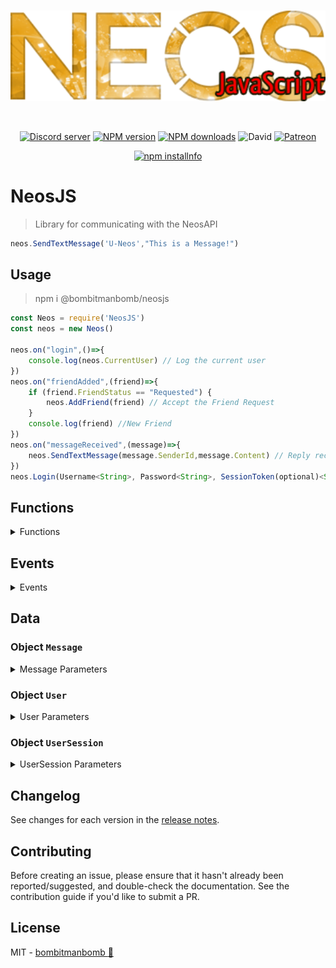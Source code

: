 <div align="center">
  <br />
  <p>
    <a href="https://github.com/PolyLogiX-Studio/Neos.js"><img src="https://github.com/PolyLogiX-Studio/Neos.js/blob/master/.github/Logo.png?raw=true" width="546" alt="Neos.js" /></a>
  </p>
  <br />
  <p>
    <a href="https://discord.gg/bRCvFy9"><img src="https://discordapp.com/api/guilds/571612136036499466/embed.png" alt="Discord server" /></a>
    <a href="https://www.npmjs.com/package/@bombitmanbomb/neosjs"><img src="https://img.shields.io/npm/v/@bombitmanbomb/neosjs.svg?maxAge=3600" alt="NPM version" /></a>
    <a href="https://www.npmjs.com/package/@bombitmanbomb/neosjs"><img src="https://img.shields.io/npm/dt/@bombitmanbomb/neosjs.svg?maxAge=3600" alt="NPM downloads" /></a>
    <img alt="David" src="https://img.shields.io/david/PolyLogiX-Studio/Neos.js">
    <a href="https://www.patreon.com/PolyLogiX_VR"><img src="https://img.shields.io/badge/donate-patreon-F96854.svg" alt="Patreon" /></a>
  </p>
  <p>
    <a href="https://nodei.co/npm/@bombitmanbomb/neosjs"><img src="https://nodei.co/npm/@bombitmanbomb/neosjs.png?downloads=true&stars=true" alt="npm installnfo" /></a>
  </p>
</div>


# NeosJS

> Library for communicating with the NeosAPI

```js
neos.SendTextMessage('U-Neos',"This is a Message!")
```

## Usage

>npm i @bombitmanbomb/neosjs

```js
const Neos = require('NeosJS')
const neos = new Neos()

neos.on("login",()=>{
    console.log(neos.CurrentUser) // Log the current user
})
neos.on("friendAdded",(friend)=>{
    if (friend.FriendStatus == "Requested") {
        neos.AddFriend(friend) // Accept the Friend Request
    }
    console.log(friend) //New Friend
})
neos.on("messageReceived",(message)=>{
    neos.SendTextMessage(message.SenderId,message.Content) // Reply recieved message back
})
neos.Login(Username<String>, Password<String>, SessionToken(optional)<String>, MachineID<String>, RememberMe<Boolean>)

```

## Functions

<details>

<summary>Functions</summary>

### `Neos.Login`

<!-- YAML
added: v1.1.1
-->

Credential must be a <Username, Email, User-Id>

If there is a session token you must set password to `undefined`

SecretMachineId must be Unique to your system, If there is a session logged in with the same machineId, the older one will be logged out. If this is left `undefined` it will log out All other sessions.

if Recovery Token is NOT `undefined`, and Matched the token on the server, the value set to `password` will become the new account password.

```js
neos.Login("Credential","Password","[SessionToken]","SecretMachineId",[RememberMe]<Boolean>,"[RecoveryToken]").then((session)=>{
    //UserSession
})
```

### `Neos.Logout`

<!-- YAML
added: v1.1.1
-->
Log out the local user. This will Invalidate the `SessionToken`

```js
neos.Logout(true)
```

### `Neos.SendTextMessage`

<!-- YAML
added: v1.1.1
-->
Send a `Message`, As of 1.1.2 a UserId must be supplied

```js
neos.SendTextMessage("U-UserId","Hey this is a message")
```

### `Neos.GetStatus`

<!-- YAML
added: v1.1.1
-->
Get a `UserStatus`

```js
neos.GetStatus("U-Neos").then((status)=>{
    //User Status
})
```

### `Neos.GetMessageHistory`

<!-- YAML
added: v1.1.1
-->
Send a `Message`, As of 1.1.2 a UserId must be supplied

```js
neos.SendTextMessage("U-UserId","Hey this is a message")
```

</details>

## Events

<details>

<summary>Events</summary>

### Event: `'login'`

<!-- YAML
added: v0.0.1
-->
<details>

<summary>login</summary>

The `neos` instance will emit a `'login'` event when a new user is assigned via `neos.Login()

```js
neos.on("login",()=>{
    console.log(neos.CurrentUser) // Log the current user
})
```

</details>

### Event: `'logout'`

<!-- YAML
added: v0.0.1
-->

<details>

<summary>logout</summary>

The `neos` instance will emit a `'logout'` event **Before** a new user is assigned via `neos.Login()` and on `neos.Logout()`

```js
neos.on("logout",()=>{
    console.log("User Logged Out")
})
```

</details>

### Event: `'sessionUpdated'`

<!-- YAML
added: v0.0.1
-->

<details>

<summary>sessionUpdated</summary>

The `neos` instance will emit a `'sessionUpdated'` event when the user session updates, This includes the Session Token to log in 
up to 7 days without the password

```js
neos.on("sessionUpdated",(session)=>{
    console.log(session.SessionToken) // Log the current user Token
})
```

</details>

### Event: `'sessionChanged'`

<!-- YAML
added: v0.0.1
-->

<details>

<summary>sessionChanged</summary>

The `neos` instance will emit a `'sessionChanged'` event when the user session changes

```js
neos.on("sessionChanged",(session)=>{
    console.log(session.SessionToken) // Log the current user token
})
```


</details>

### Event: `'membershipsUpdated'`

<!-- YAML
added: v0.0.1
-->

<details>

<summary>groupUpdated</summary>

The `neos` instance will emit a `'groupUpdated'` event when a group state updates

```js
neos.on("membershipsUpdated",(membership)=>{
    
})
```


</details>

### Event: `'groupUpdated'`

<!-- YAML
added: v0.0.1
-->

<details>

<summary>groupUpdated</summary>

The `neos` instance will emit a `'groupUpdated'` event
```js
neos.on("groupUpdated",(group)=>{
    
})
```

</details>

### Event: `'groupMemberUpdated'`

<!-- YAML
added: v0.0.1
-->

<details>

<summary>groupMemberUpdated</summary>

The `neos` instance will emit a `'groupMemberUpdated'` event
```js
neos.on("groupMemberUpdated",(group)=>{
    console.log(neos.CurrentUser) // Log the current user
})
```

</details>

### Event: `'messageReceived'`

<!-- YAML
added: v0.0.1
-->

<details>
<summary>messageReceived</summary>

The `neos` instance will emit a `'messageReceived'` event when a new message is recieved

```js
neos.on("messageReceived",(message)=>{
    if (message.Content.toLowerCase() == "ping")
        neos.SendTextMessage(message.SenderId, "Pong")
})
```


</details>

### Event: `'messageCountChanged'`

<!-- YAML
added: v0.0.1
-->

<details>

<summary>messageCountChanged</summary>

The `neos` instance will emit a `'messageCountChanged'` event

```js
neos.on("messageCountChanged",(count)=>{
    console.log(count) // # of messages
})
```


</details>

### Event: `'friendAdded'`

<!-- YAML
added: v0.0.1
-->

<details>

<summary>friendAdded</summary>

The `neos` instance will emit a `'friendAdded'` event when a friend request is sent or recieved

```js
neos.on("friendAdded",(friend)=>{
    console.log(friend);
})
```


</details>

### Event: `'friendUpdated'`

<!-- YAML
added: v0.0.1
-->

<details>

<summary>friendUpdated</summary>

The `neos` instance will emit a `'friendUpdated'` event when a friend request is accepted or a status is changed

```js
neos.on("friendUpdated",(friend)=>{
    console.log(friend);
})
```


</details>

### Event: `'friendRemoved'`

<!-- YAML
added: v0.0.1
-->

<details>

<summary>friendRemoved</summary>

The `neos` instance will emit a `'friendRemoved'` event

```js
neos.on("friendRemoved",(friend)=>{
   
})
```


</details>

### Event: `'friendRequestCountChanged'`

<!-- YAML
added: v0.0.1
-->

<details>

<summary>friendRequestCountChanged</summary>

The `neos` instance will emit a `'friendRequestCountChanged'` event

```js
neos.on("friendRequestCountChanged",(count)=>{
    console.log(count)
})
```

</details>

### Event: `'friendsChanged'`

<!-- YAML
added: v0.0.1
-->

<details>

<summary>friendsChanged</summary>

The `neos` instance will emit a `'friendsChanged'` event

```js
neos.on("friendsChanged",()=>{
    
})
```

</details>

### Event: `'userUpdated'`

<!-- YAML
added: v0.0.1
-->

<details>

<summary>userUpdated</summary>

The `neos` instance will emit a `'userUpdated'` event

```js
neos.on("userUpdated",(user)=>{
    console.log(user)
})
```

</details>

</details>

## Data

### Object `Message`

<details>

<summary>Message Parameters</summary>

| Parameter          | Type                  | Description               |
| ------------------ | --------------------- | ------------------------- |
| **Id**             | String                | Message NeosID            |
| **OwnerId**        | String                | Record Owner NeosID       |
| **RecipientId**    | String                | Recipient NeosID          |
| **SenderId**       | String                | Sender NeosID             |
| **MessageType**    | String                | `MessageType`             |
| **Content**        | String \| JSON        | Contents of the Message   |
| **SendTime**       | DateTime              | Time the message was Sent |
| **LastUpdateTime** | DateTime              | Last Fetch                |
| **ReadTime**       | DateTime \| undefined | Time message was Read     |
</details>

### Object `User`

<details>
<summary>User Parameters</summary>
| Parameter                  | Type                  | Description                         |
| -------------------------- | --------------------- | ----------------------------------- |
| **Id**                     | String                | Message NeosID                      |
| **Username**               | String                | Record Owner NeosID                 |
| **`Email*`**               | String                | Recipient NeosID                    |
| **RegistrationDate**       | DateTime              | Sender NeosID                       |
| **QuotaBytes**             | Number                | Total Cloud Space                   |
| **UsedBytes**              | Number                | Used Cloud Space                    |
| **IsVerified**             | Boolean               | Time the message was Sent           |
| **AccountBanExpiration**   | DateTime              | Last Fetch                          |
| **PublicBanExpiration**    | DateTime              | Time message was Read               |
| **SpectatorBanExpiration** | DateTime              | Time message was Read               |
| **MuteBanExpiration**      | DateTime              | Time message was Read               |
| **`Password**`**           | String                | Time message was Read               |
| **RecoveryCode**           | String                | Time message was Read               |
| **Tags**                   | DateTime \| undefined | Time message was Read               |
| **PatreonData**            | `UserPatreonData`     | Patreon Info; see `UserPatreonData` |
| **Credits**                | Object                | Credits                             |
| **ReferralId**             | String                | Referal Id                          |
| **ReferrerUserId**         | String                | Referrer                            |
| **Profile**                | `UserProfile`         | Profile Data                        |

- \*Requires Authoriation, Private
- \*\*Can't be fetched.

</details>

### Object `UserSession`

<details>
<summary>UserSession Parameters</summary>
| Parameter           | Type     | Description                  |
| ------------------- | -------- | ---------------------------- |
| **UserId**          | String   | NeosID                       |
| **SessionToken**    | String   | Session Token                |
| **SessionCreated**  | DateTime | When the session was created |
| **SessionExpire**   | DateTime | When the token Expires       |
| **SecretMachineId** | String   | Local Machine ID             |
| **RememberMe**      | Boolean  | Allow Token 7 days           |
| **`get` IsExpired** | Boolean  | Is the token Expired         |

</details>

## Changelog

See changes for each version in the [release notes](https://github.com/PolyLogiX-Studio/Neos.js/releases).

## Contributing

Before creating an issue, please ensure that it hasn't already been reported/suggested, and double-check the documentation. See the contribution guide if you'd like to submit a PR.

## License

MIT - [bombitmanbomb :cactus:](https://github.com/bombitmanbomb)